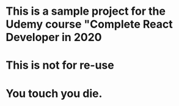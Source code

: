 # This is a sample project for the Udemy course "Complete React Developer in 2020
# This is not for re-use
# You touch you die.